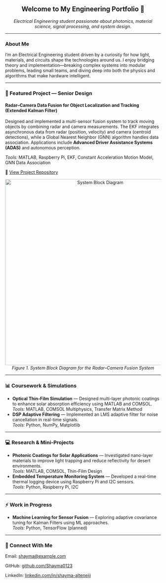 <h2 align="center">Welcome to My Engineering Portfolio 👋</h2>

<p align="center">
  <em>Electrical Engineering student passionate about photonics, material science, signal processing, and system design.</em>
</p>

---

<h3>About Me</h3>
<p>
I’m an Electrical Engineering student driven by a curiosity for how light, materials, and circuits shape the technologies around us.  
I enjoy bridging theory and implementation—breaking complex systems into modular problems, leading small teams, and diving deep into both the physics and algorithms that make hardware intelligent.
</p>

---

<h3>🚀 Featured Project — Senior Design</h3>

<h4>Radar–Camera Data Fusion for Object Localization and Tracking (Extended Kalman Filter)</h4>

<p>
Designed and implemented a multi-sensor fusion system to track moving objects by combining radar and camera measurements.  
The EKF integrates asynchronous data from radar (position, velocity) and camera (centroid detections), while a Global Nearest Neighbor (GNN) algorithm handles data association.  
Applications include <strong>Advanced Driver Assistance Systems (ADAS)</strong> and autonomous perception.
</p>

<p><em>Tools:</em> MATLAB, Raspberry Pi, EKF, Constant Acceleration Motion Model, GNN Data Association</p>

<p>
🔗 <a href="https://github.com/Shayma0123/Shayma-Alteneiji/tree/main/Senior_Design_Project">View Project Repository</a>
</p>

<p align="center">
  <img src="Senior_Design_Project/System_Block_Diagram.png" alt="System Block Diagram" width="600"><br>
  <em>Figure 1. System Block Diagram for the Radar–Camera Fusion System</em>
</p>

---

<h3>📊 Coursework & Simulations</h3>
<ul>
  <li>
    <strong>Optical Thin-Film Simulation</strong> — Designed multi-layer photonic coatings to enhance solar absorption efficiency using MATLAB and COMSOL.<br>
    <em>Tools:</em> MATLAB, COMSOL Multiphysics, Transfer Matrix Method
  </li>
  <li>
    <strong>DSP Adaptive Filtering</strong> — Implemented an LMS adaptive filter for noise cancellation in real-time signals.<br>
    <em>Tools:</em> Python, NumPy, Matplotlib
  </li>
</ul>

---

<h3>💻 Research & Mini-Projects</h3>
<ul>
  <li>
    <strong>Photonic Coatings for Solar Applications</strong> — Investigated nano-layer materials to improve light trapping and reduce reflectivity for desert environments.<br>
    <em>Tools:</em> MATLAB, COMSOL, Thin-Film Design
  </li>
  <li>
    <strong>Embedded Temperature Monitoring System</strong> — Developed a real-time thermal logging device using Raspberry Pi and I2C sensors.<br>
    <em>Tools:</em> Python, Raspberry Pi, I2C
  </li>
</ul>

---

<h3>⚡ Work in Progress</h3>
<ul>
  <li>
    <strong>Machine Learning for Sensor Fusion</strong> — Exploring adaptive covariance tuning for Kalman Filters using ML approaches.<br>
    <em>Tools:</em> Python, TensorFlow (planned)
  </li>
</ul>

---

<h3>🤝 Connect With Me</h3>
<p>Email: <a href="mailto:shayma@example.com">shayma@example.com</a></p>
<p>GitHub: <a href="https://github.com/Shayma0123">github.com/Shayma0123</a></p>
<p>LinkedIn: <a href="https://www.linkedin.com/in/shayma-alteneiji/">linkedin.com/in/shayma-alteneiji</a></p>
